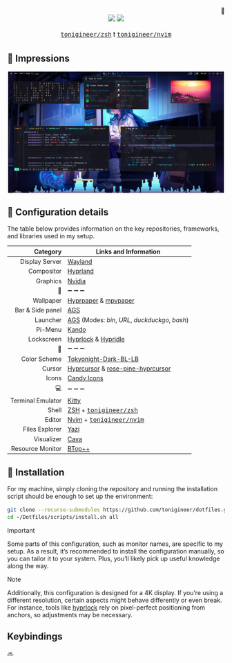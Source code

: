 <div align="right">🖕</div>

<div align="center">
<img src="https://img.shields.io/github/last-commit/tonigineer/.dotfiles?style=for-the-badge&logo=github&color=a6da95&logoColor=D9E0EE&labelColor=302D41"/>
<img src="https://img.shields.io/github/repo-size/tonigineer/.dotfiles?style=for-the-badge&logo=dropbox&color=7dc4e4&logoColor=D9E0EE&labelColor=302D41"/>
</div>

<br>

<div align="center">
<a href="https://github.com/tonigineer/zsh"><kbd>tonigineer/zsh</kbd></a> ❗ <a href="https://github.com/tonigineer/nvim"><kbd>tonigineer/nvim</kbd>
</a></div>

## 🎨 Impressions

<div align="center">
<kbd><img alt="messy-impression" src="./assets/impression.png" style="width: 500px;"/></kbd>
</div>

## 📖 Configuration details

The table below provides information on the key repositories, frameworks, and libraries used in my setup.

Category | Links and Information
---: | ---
Display Server| [Wayland](https://wiki.archlinux.org/title/Wayland)
Compositor | [Hyprland](https://hyprland.org/)
Graphics | [Nvidia](https://wiki.hyprland.org/Nvidia/)
🔧 | ➖ ➖ ➖
Wallpaper | [Hyprpaper](https://github.com/hyprwm/hyprpaper) & [mpvpaper]()
Bar & Side panel | [AGS](https://github.com/Aylur/ags)
Launcher | [AGS](https://github.com/Aylur/ags) (Modes: *bin*, *URL*, *duckduckgo*, *bash*)
Pi-Menu | [Kando](https://github.com/kando-menu/kando)
Lockscreen | [Hyprlock](https://github.com/hyprwm/hyprlock) & [Hypridle](https://github.com/hyprwm/hypridle)
🎨 | ➖ ➖ ➖
Color Scheme | [Tokyonight-Dark-BL-LB](https://github.com/Fausto-Korpsvart/Tokyo-Night-GTK-Theme)
Cursor | [Hyprcursor](https://github.com/hyprwm/hyprcursor) & [rose-pine-hyprcursor](https://github.com/ndom91/rose-pine-hyprcursor)
Icons | [Candy Icons](https://github.com/EliverLara/candy-icons)
💻 | ➖ ➖ ➖
Terminal Emulator | [Kitty](https://github.com/kovidgoyal/kitty)
Shell | [ZSH](https://www.zsh.org/) + <a href="https://github.com/tonigineer/zsh"><kbd>tonigineer/zsh</kbd></a>
Editor | [Nvim](https://github.com/neovim/neovim) + <a href="https://github.com/tonigineer/nvim"><kbd>tonigineer/nvim</kbd></a>
Files Explorer | [Yazi](https://github.com/sxyazi/yazi)
Visualizer | [Cava](https://github.com/karlstav/cava)
Resource Monitor | [BTop++](https://github.com/aristocratos/btop)

## 🥼 Installation

For my machine, simply cloning the repository and running the installation script should be enough to set up the environment:

```sh
git clone --recurse-submodules https://github.com/tonigineer/dotfiles.git ~/Dotfiles
cd ~/Dotfiles/scripts/install.sh all
```

> [!IMPORTANT]
> Some parts of this configuration, such as monitor names, are specific to my setup. As a result, it’s recommended to install the configuration manually, so you can tailor it to your system. Plus, you’ll likely pick up useful knowledge along the way.

> [!NOTE]
> Additionally, this configuration is designed for a 4K display. If you’re using a different resolution, certain aspects might behave differently or even break. For instance, tools like [hyprlock](https://github.com/hyprwm/hyprlock) rely on pixel-perfect positioning from anchors, so adjustments may be necessary.

## Keybindings

🔜
